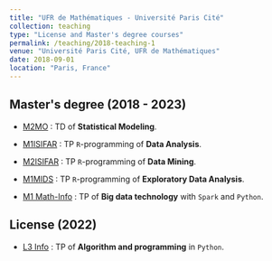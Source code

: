 ```yaml
---
title: "UFR de Mathématiques - Université Paris Cité"
collection: teaching
type: "License and Master's degree courses"
permalink: /teaching/2018-teaching-1
venue: "Université Paris Cité, UFR de Mathématiques"
date: 2018-09-01
location: "Paris, France"
---
```


## Master's degree (2018 - 2023)

- [M2MO](https://masterfinance.math.univ-paris-diderot.fr/) : TD of **Statistical Modeling**.

- [M1ISIFAR](https://master.math.u-paris.fr/annee/m1-isifar/) : TP `R`-programming of **Data Analysis**.

- [M2ISIFAR](https://master.math.u-paris.fr/annee/m2-isifar/) : TP `R`-programming of **Data Mining**.

- [M1MIDS](https://master.math.u-paris.fr/annee/m1-mi/) : TP `R`-programming of **Exploratory Data Analysis**.

- [M1 Math-Info](https://master.math.u-paris.fr/modules/m1mi-big-data/) : TP of **Big data technology** with `Spark` and `Python`.

## License (2022)

- [L3 Info](https://odf.u-paris.fr/fr/offre-de-formation/licence-XA/sciences-technologies-sante-STS/informatique-K2VO937D/licence-informatique-parcours-informatique-generale-JRKM8J1B.html) : TP of **Algorithm and programming** in `Python`.

<!-- 
Courses (Khmer)
===========

- [Introduction to Machine Learning](https://hassothea.github.io/MLcourses/index.html)

- [FPB - Machine Learning Course](https://hassothea.github.io/FPB_ML_course/index.html)

-->


